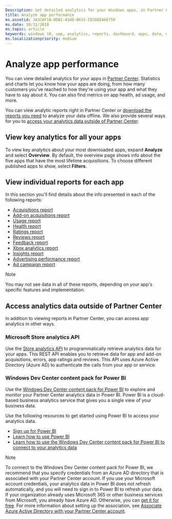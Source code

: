 ```yaml
---
Description: Get detailed analytics for your Windows apps, in Partner Center or via other methods.
title: Analyze app performance
ms.assetid: 3A3C6F10-0DB1-416D-B632-CD388EA66759
ms.date: 10/31/2018
ms.topic: article
keywords: windows 10, uwp, analytics, reports, dashboard, apps, data, metrics
ms.localizationpriority: medium
---
```

# Analyze app performance

You can view detailed analytics for your apps in [Partner Center](https://partner.microsoft.com/dashboard). Statistics and charts let you know how your apps are doing, from how many customers you've reached to how they're using your app and what they have to say about it. You can also find metrics on app health, ad usage, and more.

You can view analytic reports right in Partner Center or [download the reports you need](download-analytic-reports.md) to analyze your data offline. We also provide several ways for you to [access your analytics data outside of Partner Center](#outside).

## View key analytics for all your apps

To view key analytics about your most downloaded apps, expand **Analyze** and select **Overview**. By default, the overview page shows info about the five apps that have the most lifetime acquisitions. To choose different published apps to show, select **Filters**.

## View individual reports for each app

In this section you'll find details about the info presented in each of the following reports:

-   [Acquisitions report](acquisitions-report.md)
-   [Add-on acquisitions report](add-on-acquisitions-report.md)
-   [Usage report](usage-report.md)
-   [Health report](health-report.md)
-   [Ratings report](ratings-report.md)
-   [Reviews report](reviews-report.md)
-   [Feedback report](feedback-report.md)
-   [Xbox analytics report](xbox-analytics-report.md)
-   [Insights report](insights-report.md)
-   [Advertising performance report](advertising-performance-report.md)
-   [Ad campaign report](/windows/uwp/publish/ad-campaign-report)


> [!NOTE]
> You may not see data in all of these reports, depending on your app's specific features and implementation.

<span id="outside"/>

## Access analytics data outside of Partner Center

In addition to viewing reports in Partner Center, you can access app analytics in other ways.

### Microsoft Store analytics API

Use the [Store analytics API](../monetize/access-analytics-data-using-windows-store-services.md) to programmatically retrieve analytics data for your apps. This REST API enables you to retrieve data for app and add-on acquisitions, errors, app ratings and reviews. This API uses Azure Active Directory (Azure AD) to authenticate the calls from your app or service.

### Windows Dev Center content pack for Power BI

Use the [Windows Dev Center content pack for Power BI](https://powerbi.microsoft.com/documentation/powerbi-content-pack-windows-dev-center/) to explore and monitor your Partner Center analytics data in Power BI. Power BI is a cloud-based business analytics service that gives you a single view of your business data.

Use the following resources to get started using Power BI to access your analytics data.

* [Sign up for Power BI](https://powerbi.microsoft.com/documentation/powerbi-service-self-service-signup-for-power-bi/)
* [Learn how to use Power BI](https://powerbi.microsoft.com/guided-learning/)
* [Learn how to use the Windows Dev Center content pack for Power BI to connect to your analytics data](https://powerbi.microsoft.com/documentation/powerbi-content-pack-windows-dev-center/)

> [!NOTE]
> To connect to the Windows Dev Center content pack for Power BI, we recommend that you specify credentials from an Azure AD directory that is associated with your Partner Center account. If you use your Microsoft account credentials, your analytics data in Power BI does not refresh automatically, and you will need to sign in to Power BI to refresh your data. If your organization already uses Microsoft 365 or other business services from Microsoft, you already have Azure AD. Otherwise, you can [get it for free](https://account.azure.com/organization). For more information about setting up the association, see [Associate Azure Active Directory with your Partner Center account](./associate-azure-ad-with-partner-center.md).